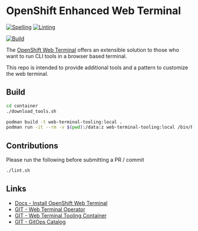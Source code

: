 # OpenShift Enhanced Web Terminal

[![Spelling](https://github.com/redhat-na-ssa/ocp-web-terminal-enhanced/actions/workflows/spellcheck.yaml/badge.svg)](https://github.com/redhat-na-ssa/ocp-web-terminal-enhanced/actions/workflows/spellcheck.yaml)
[![Linting](https://github.com/redhat-na-ssa/ocp-web-terminal-enhanced/actions/workflows/linting.yaml/badge.svg)](https://github.com/redhat-na-ssa/ocp-web-terminal-enhanced/actions/workflows/linting.yaml)

[![Build](https://github.com/redhat-na-ssa/ocp-web-terminal-enhanced/actions/workflows/build-web-terminal.yaml/badge.svg)](https://github.com/redhat-na-ssa/ocp-web-terminal-enhanced/actions/workflows/build-web-terminal.yaml)

The [OpenShift Web Terminal](https://docs.openshift.com/container-platform/4.12/web_console/web_terminal/installing-web-terminal.html) offers an extensible solution to those who want to run CLI tools in a browser based terminal.

This repo is intended to provide additional tools and a pattern to customize the web terminal.

## Build

```sh
cd container
./download_tools.sh

podman build -t web-terminal-tooling:local .
podman run -it --rm -v $(pwd):/data:z web-terminal-tooling:local /bin/bash
```

## Contributions

Please run the following before submitting a PR / commit

```sh
./lint.sh
```

## Links

- [Docs - Install OpenShift Web Terminal](https://docs.openshift.com/container-platform/4.12/web_console/web_terminal/installing-web-terminal.html)
- [GIT - Web Terminal Operator](https://github.com/redhat-developer/web-terminal-operator)
- [GIT - Web Terminal Tooling Container](https://github.com/redhat-developer/web-terminal-tooling)
- [GIT - GitOps Catalog](https://github.com/redhat-na-ssa/demo-ai-gitops-catalog)
